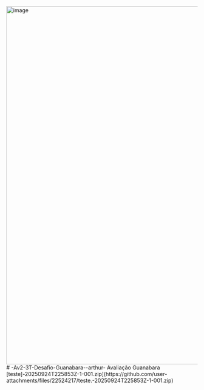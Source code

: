 <img width="1920" height="943" alt="image" src="https://github.com/user-attachments/assets/256f52ce-6899-41c5-82f0-33f730d03db6" />
# -Av2-3T-Desafio-Guanabara--arthur-
Avaliação Guanabara
[teste]-20250924T225853Z-1-001.zip](https://github.com/user-attachments/files/22524217/teste.-20250924T225853Z-1-001.zip)
